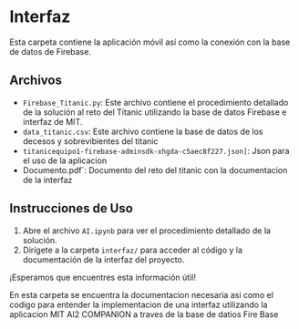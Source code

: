 # Interfaz
Esta carpeta contiene la aplicación móvil así como la conexión con la base de datos de Firebase.

## Archivos

- `Firebase_Titanic.py`: Este archivo contiene el procedimiento detallado de la solución al reto del Titanic utilizando la base de datos Firebase e interfaz de MIT.
- `data_titanic.csv`: Este archivo contiene la base de datos de los decesos y sobrevibientes del titanic
- `titanicequipo1-firebase-adminsdk-xhgda-c5aec8f227.json]`: Json para el uso de la aplicacion
- Documento.pdf`: Documento del reto del titanic con la documentacion de la interfaz


## Instrucciones de Uso

1. Abre el archivo `AI.ipynb` para ver el procedimiento detallado de la solución.
2. Dirígete a la carpeta `interfaz/` para acceder al código y la documentación de la interfaz del proyecto.

¡Esperamos que encuentres esta información útil!

En esta carpeta se encuentra la documentacion necesaria asi como el codigo para entender la implementacion de una interfaz utilizando la aplicacion MIT AI2 COMPANION a traves de la base de datios Fire Base


